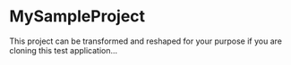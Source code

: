 # MySampleProject
This project can be transformed and reshaped for your purpose if you are cloning this test application...
